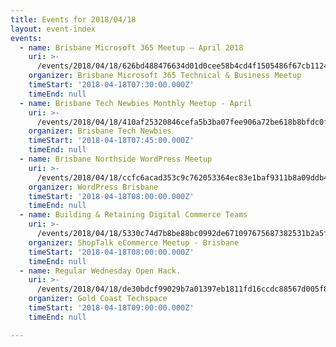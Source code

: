 ```yaml
---
title: Events for 2018/04/18
layout: event-index
events:
  - name: Brisbane Microsoft 365 Meetup – April 2018
    uri: >-
      /events/2018/04/18/626bd488476634d01d0cee58b4cd4f1505486f67cb112457a4f1004bf6737f83
    organizer: Brisbane Microsoft 365 Technical & Business Meetup
    timeStart: '2018-04-18T07:30:00.000Z'
    timeEnd: null
  - name: Brisbane Tech Newbies Monthly Meetup - April
    uri: >-
      /events/2018/04/18/410af25320846cefa5b3ba07fee906a72be618b8bfdc0fa869f9c949352e7b0b
    organizer: Brisbane Tech Newbies
    timeStart: '2018-04-18T07:45:00.000Z'
    timeEnd: null
  - name: Brisbane Northside WordPress Meetup
    uri: >-
      /events/2018/04/18/ccfc6acad353c9c762053364ec83e1baf9311b8a09ddb4402d4cfa723397617d
    organizer: WordPress Brisbane
    timeStart: '2018-04-18T08:00:00.000Z'
    timeEnd: null
  - name: Building & Retaining Digital Commerce Teams
    uri: >-
      /events/2018/04/18/5330c74d7b8be88bc0992de671097675687382531b2a5f2fe63809f0eafbeb0d
    organizer: ShopTalk eCommerce Meetup - Brisbane
    timeStart: '2018-04-18T08:00:00.000Z'
    timeEnd: null
  - name: Regular Wednesday Open Hack.
    uri: >-
      /events/2018/04/18/de30bdcf99029b7a01397eb1811fd16ccdc88567d005f819850cc77ec95b85c5
    organizer: Gold Coast Techspace
    timeStart: '2018-04-18T09:00:00.000Z'
    timeEnd: null

---
```


